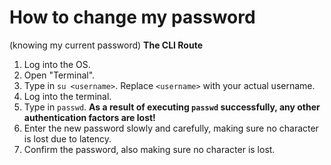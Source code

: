 # How to change my password
(knowing my current password)
**The CLI Route**

1. Log into the OS.
2. Open "Terminal".
3. Type in `su <username>`. Replace `<username>` with your actual username.
4. Log into the terminal.
5. Type in `passwd`. **As a result of executing `passwd` successfully, any other authentication factors are lost!**
6. Enter the new password slowly and carefully, making sure no character is lost due to latency.
7. Confirm the password, also making sure no character is lost.